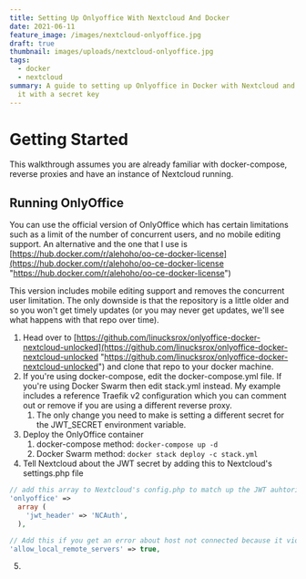 ```yaml
---
title: Setting Up Onlyoffice With Nextcloud And Docker
date: 2021-06-11
feature_image: /images/nextcloud-onlyoffice.jpg
draft: true
thumbnail: images/uploads/nextcloud-onlyoffice.jpg
tags:
  - docker
  - nextcloud
summary: A guide to setting up Onlyoffice in Docker with Nextcloud and securing
  it with a secret key
---
```

# Getting Started

This walkthrough assumes you are already familiar with docker-compose, reverse proxies and have an instance of Nextcloud running.

## Running OnlyOffice

You can use the official version of OnlyOffice which has certain limitations such as a limit of the number of concurrent users, and no mobile editing support. An alternative and the one that I use is [https://hub.docker.com/r/alehoho/oo-ce-docker-license](https://hub.docker.com/r/alehoho/oo-ce-docker-license "https://hub.docker.com/r/alehoho/oo-ce-docker-license")

This version includes mobile editing support and removes the concurrent user limitation. The only downside is that the repository is a little older and so you won't get timely updates (or you may never get updates, we'll see what happens with that repo over time).

1. Head over to [https://github.com/linucksrox/onlyoffice-docker-nextcloud-unlocked](https://github.com/linucksrox/onlyoffice-docker-nextcloud-unlocked "https://github.com/linucksrox/onlyoffice-docker-nextcloud-unlocked") and clone that repo to your docker machine.
2. If you're using docker-compose, edit the docker-compose.yml file. If you're using Docker Swarm then edit stack.yml instead. My example includes a reference Traefik v2 configuration which you can comment out or remove if you are using a different reverse proxy.
   1. The only change you need to make is setting a different secret for the JWT_SECRET environment variable.
3. Deploy the OnlyOffice container
   1. docker-compose method: `docker-compose up -d`
   2. Docker Swarm method: `docker stack deploy -c stack.yml`
4. Tell Nextcloud about the JWT secret by adding this to Nextcloud's settings.php file
```php
// add this array to Nextcloud's config.php to match up the JWT auhtorization header with what is defined in stack.yml
'onlyoffice' => 
  array (
    'jwt_header' => 'NCAuth',
  ),

// Add this if you get an error about host not connected because it violates local access rules
'allow_local_remote_servers' => true,
```
5. 